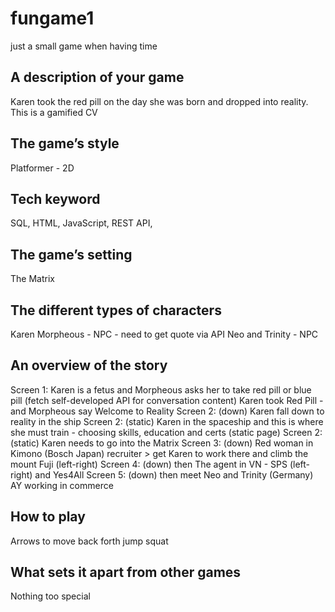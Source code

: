 # fungame1
just a small game when having time

## A description of your game
Karen took the red pill on the day she was born and dropped into reality. This is a gamified CV

## The game’s style
Platformer - 2D

## Tech keyword
SQL, HTML, JavaScript, REST API, 

## The game’s setting
The Matrix 

## The different types of characters
Karen
Morpheous - NPC - need to get quote via API
Neo and Trinity - NPC 


## An overview of the story

Screen 1: Karen is a fetus and Morpheous asks her to take red pill or blue pill (fetch self-developed API for conversation content)
          Karen took Red Pill - and Morpheous say Welcome to Reality 
Screen 2: (down) Karen fall down to reality in the ship
Screen 2: (static) Karen in the spaceship and this is where she must train - choosing skills, education and certs (static page)
Screen 2: (static) Karen needs to go into the Matrix
Screen 3: (down) Red woman in Kimono (Bosch Japan) recruiter > get Karen to work there and climb the mount Fuji (left-right)
Screen 4: (down) then The agent in VN - SPS (left-right) and Yes4All 
Screen 5: (down) then meet Neo and Trinity (Germany) AY working in commerce




## How to play

Arrows to move back forth jump squat 

## What sets it apart from other games

Nothing too special 